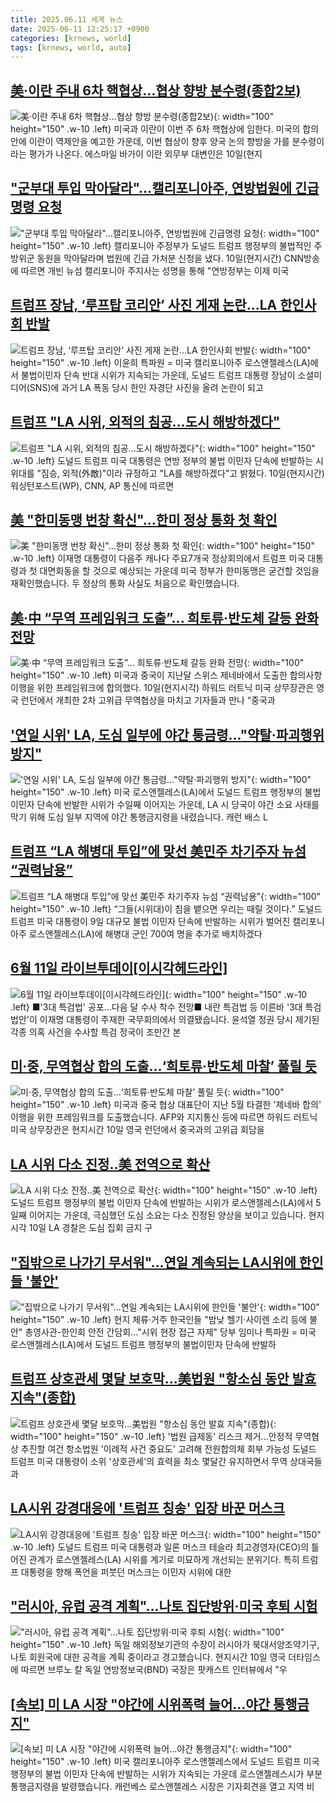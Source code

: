 ```yaml
---
title: 2025.06.11 세계 뉴스
date: 2025-06-11 12:25:17 +0900
categories: [krnews, world]
tags: [krnews, world, auto]
---
```

## [美·이란 주내 6차 핵협상…협상 향방 분수령(종합2보)](https://n.news.naver.com/mnews/article/003/0013295173)

![美·이란 주내 6차 핵협상…협상 향방 분수령(종합2보)](https://mimgnews.pstatic.net/image/origin/003/2025/06/10/13295173.jpg?type=nf220_150){: width="100" height="150" .w-10 .left}
미국과 이란이 이번 주 6차 핵협상에 임한다. 미국의 합의안에 이란이 역제안을 예고한 가운데, 이번 협상이 향후 양국 논의 향방을 가를 분수령이라는 평가가 나온다. 에스마일 바가이 이란 외무부 대변인은 10일(현지

## ["군부대 투입 막아달라"…캘리포니아주, 연방법원에 긴급명령 요청](https://n.news.naver.com/mnews/article/008/0005205811)

!["군부대 투입 막아달라"…캘리포니아주, 연방법원에 긴급명령 요청](https://mimgnews.pstatic.net/image/origin/008/2025/06/11/5205811.jpg?type=nf220_150){: width="100" height="150" .w-10 .left}
캘리포니아 주정부가 도널드 트럼프 행정부의 불법적인 주방위군 동원을 막아달라며 법원에 긴급 가처분 신청을 냈다. 10일(현지시간) CNN방송에 따르면 개빈 뉴섬 캘리포니아 주지사는 성명을 통해 "연방정부는 이제 미국

## [트럼프 장남, ‘루프탑 코리안’ 사진 게재 논란…LA 한인사회 반발](https://n.news.naver.com/mnews/article/003/0013294442)

![트럼프 장남, ‘루프탑 코리안’ 사진 게재 논란…LA 한인사회 반발](https://mimgnews.pstatic.net/image/origin/003/2025/06/10/13294442.jpg?type=nf220_150){: width="100" height="150" .w-10 .left}
이윤희 특파원 = 미국 캘리포니아주 로스앤젤레스(LA)에서 불법이민자 단속 반대 시위가 지속되는 가운데, 도널드 트럼프 대통령 장남이 소셜미디어(SNS)에 과거 LA 폭동 당시 한인 자경단 사진을 올려 논란이 되고

## [트럼프 "LA 시위, 외적의 침공…도시 해방하겠다"](https://n.news.naver.com/mnews/article/123/0002361024)

![트럼프 "LA 시위, 외적의 침공…도시 해방하겠다"](https://mimgnews.pstatic.net/image/origin/123/2025/06/11/2361024.jpg?type=nf220_150){: width="100" height="150" .w-10 .left}
도널드 트럼프 미국 대통령은 연방 정부의 불법 이민자 단속에 반발하는 시위대를 "짐승, 외적(外敵)"이라 규정하고 "LA를 해방하겠다"고 밝혔다. 10일(현지시간) 워싱턴포스트(WP), CNN, AP 통신에 따르면

## [美 "한미동맹 번창 확신"…한미 정상 통화 첫 확인](https://n.news.naver.com/mnews/article/422/0000748231)

![美 "한미동맹 번창 확신"…한미 정상 통화 첫 확인](https://mimgnews.pstatic.net/image/origin/422/2025/06/11/748231.jpg?type=nf220_150){: width="100" height="150" .w-10 .left}
이재명 대통령이 다음주 캐나다 주요7개국 정상회의에서 트럼프 미국 대통령과 첫 대면회동을 할 것으로 예상되는 가운데 미국 정부가 한미동맹은 굳건할 것임을 재확인했습니다. 두 정상의 통화 사실도 처음으로 확인했습니다.

## [美·中 “무역 프레임워크 도출”... 희토류·반도체 갈등 완화 전망](https://n.news.naver.com/mnews/article/366/0001084271)

![美·中 “무역 프레임워크 도출”... 희토류·반도체 갈등 완화 전망](https://mimgnews.pstatic.net/image/origin/366/2025/06/11/1084271.jpg?type=nf220_150){: width="100" height="150" .w-10 .left}
미국과 중국이 지난달 스위스 제네바에서 도출한 합의사항 이행을 위한 프레임워크에 합의했다. 10일(현지시각) 하워드 러트닉 미국 상무장관은 영국 런던에서 개최한 2차 고위급 무역협상을 마치고 기자들과 만나 “중국과

## ['연일 시위' LA, 도심 일부에 야간 통금령…"약탈·파괴행위 방지"](https://n.news.naver.com/mnews/article/055/0001265556)

!['연일 시위' LA, 도심 일부에 야간 통금령…"약탈·파괴행위 방지"](https://mimgnews.pstatic.net/image/origin/055/2025/06/11/1265556.jpg?type=nf220_150){: width="100" height="150" .w-10 .left}
미국 로스앤젤레스(LA)에서 도널드 트럼프 행정부의 불법이민자 단속에 반발한 시위가 수일째 이어지는 가운데, LA 시 당국이 야간 소요 사태를 막기 위해 도심 일부 지역에 야간 통행금지령을 내렸습니다. 캐런 배스 L

## [트럼프 “LA 해병대 투입”에 맞선 美민주 차기주자 뉴섬 “권력남용”](https://n.news.naver.com/mnews/article/020/0003640491)

![트럼프 “LA 해병대 투입”에 맞선 美민주 차기주자 뉴섬 “권력남용”](https://mimgnews.pstatic.net/image/origin/020/2025/06/11/3640491.jpg?type=nf220_150){: width="100" height="150" .w-10 .left}
“그들(시위대)이 침을 뱉으면 우리는 때릴 것이다.” 도널드 트럼프 미국 대통령이 9일 대규모 불법 이민자 단속에 반발하는 시위가 벌어진 캘리포니아주 로스앤젤레스(LA)에 해병대 군인 700여 명을 추가로 배치하겠다

## [6월 11일 라이브투데이[이시각헤드라인]](https://n.news.naver.com/mnews/article/422/0000748229)

![6월 11일 라이브투데이[이시각헤드라인]](https://mimgnews.pstatic.net/image/origin/422/2025/06/11/748229.jpg?type=nf220_150){: width="100" height="150" .w-10 .left}
■'3대 특검법' 공포…다음 달 수사 착수 전망■ 내란 특검법 등 이른바 '3대 특검법안'이 이재명 대통령이 주재한 국무회의에서 의결됐습니다. 윤석열 정권 당시 제기된 각종 의혹 사건을 수사할 특검 정국이 조만간 본

## [미·중, 무역협상 합의 도출…‘희토류·반도체 마찰’ 풀릴 듯](https://n.news.naver.com/mnews/article/449/0000311480)

![미·중, 무역협상 합의 도출…‘희토류·반도체 마찰’ 풀릴 듯](https://mimgnews.pstatic.net/image/origin/449/2025/06/11/311480.jpg?type=nf220_150){: width="100" height="150" .w-10 .left}
미국과 중국 협상 대표단이 지난 5월 타결한 '제네바 합의' 이행을 위한 프레임워크를 도출했습니다. AFP와 지지통신 등에 따르면 하워드 러트닉 미국 상무장관은 현지시간 10일 영국 런던에서 중국과의 고위급 회담을

## [LA 시위 다소 진정..美 전역으로 확산](https://n.news.naver.com/mnews/article/660/0000086950)

![LA 시위 다소 진정..美 전역으로 확산](https://mimgnews.pstatic.net/image/origin/660/2025/06/11/86950.jpg?type=nf220_150){: width="100" height="150" .w-10 .left}
도널드 트럼프 행정부의 불법 이민자 단속에 반발하는 시위가 로스앤젤레스(LA)에서 5일째 이어지는 가운데, 극심했던 도심 소요는 다소 진정된 양상을 보이고 있습니다. 현지 시각 10일 LA 경찰은 도심 집회 금지 구

## ["집밖으로 나가기 무서워"…연일 계속되는 LA시위에 한인들 '불안'](https://n.news.naver.com/mnews/article/001/0015442876)

!["집밖으로 나가기 무서워"…연일 계속되는 LA시위에 한인들 '불안'](https://mimgnews.pstatic.net/image/origin/001/2025/06/11/15442876.jpg?type=nf220_150){: width="100" height="150" .w-10 .left}
현지 체류·거주 한국인들 "밤낮 헬기·사이렌 소리 등에 불안" 총영사관-한인회 안전 간담회…"시위 현장 접근 자제" 당부 임미나 특파원 = 미국 로스앤젤레스(LA)에서 도널드 트럼프 행정부의 불법이민자 단속에 반발하

## [트럼프 상호관세 몇달 보호막…美법원 "항소심 동안 발효 지속"(종합)](https://n.news.naver.com/mnews/article/001/0015443226)

![트럼프 상호관세 몇달 보호막…美법원 "항소심 동안 발효 지속"(종합)](https://mimgnews.pstatic.net/image/origin/001/2025/06/11/15443226.jpg?type=nf220_150){: width="100" height="150" .w-10 .left}
'법원 급제동' 리스크 제거…안정적 무역협상 추진할 여건 항소법원 '이례적 사건 중요도' 고려해 전원합의체 회부 가능성 도널드 트럼프 미국 대통령이 소위 '상호관세'의 효력을 최소 몇달간 유지하면서 무역 상대국들과

## [LA시위 강경대응에 '트럼프 칭송' 입장 바꾼 머스크](https://n.news.naver.com/mnews/article/011/0004495448)

![LA시위 강경대응에 '트럼프 칭송' 입장 바꾼 머스크](https://mimgnews.pstatic.net/image/origin/011/2025/06/10/4495448.jpg?type=nf220_150){: width="100" height="150" .w-10 .left}
도널드 트럼프 미국 대통령과 일론 머스크 테슬라 최고경영자(CEO)의 틀어진 관계가 로스앤젤레스(LA) 시위를 계기로 미묘하게 개선되는 분위기다. 특히 트럼프 대통령을 향해 폭언을 퍼붓던 머스크는 이민자 시위에 대한

## ["러시아, 유럽 공격 계획"...나토 집단방위·미국 후퇴 시험](https://n.news.naver.com/mnews/article/052/0002204175)

!["러시아, 유럽 공격 계획"...나토 집단방위·미국 후퇴 시험](https://mimgnews.pstatic.net/image/origin/052/2025/06/11/2204175.jpg?type=nf220_150){: width="100" height="150" .w-10 .left}
독일 해외정보기관의 수장이 러시아가 북대서양조약기구, 나토 회원국에 대한 공격을 계획 중이라고 경고했습니다. 현지시간 10일 영국 더타임스에 따르면 브루노 칼 독일 연방정보국(BND) 국장은 팟캐스트 인터뷰에서 "우

## [[속보] 미 LA 시장 "야간에 시위폭력 늘어…야간 통행금지"](https://n.news.naver.com/mnews/article/422/0000748289)

![[속보] 미 LA 시장 "야간에 시위폭력 늘어…야간 통행금지"](https://mimgnews.pstatic.net/image/origin/422/2025/06/11/748289.jpg?type=nf220_150){: width="100" height="150" .w-10 .left}
미국 캘리포니아주 로스앤젤레스에서 도널드 트럼프 미국 행정부의 불법 이민자 단속에 반발하는 시위가 지속되는 가운데 로스앤젤레스시가 부분 통행금지령을 발령했습니다. 캐런베스 로스앤젤레스 시장은 기자회견을 열고 지역 비

